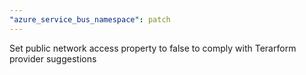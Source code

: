 ```yaml
---
"azure_service_bus_namespace": patch
---
```


Set public network access property to false to comply with Terarform provider suggestions

